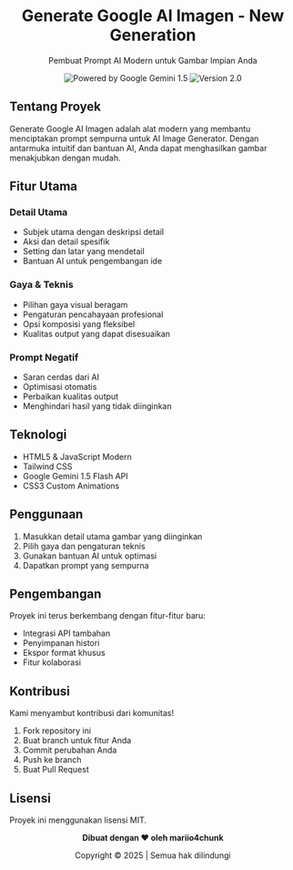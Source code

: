 <div align="center">
  <h1>Generate Google AI Imagen - New Generation</h1>
  <p>Pembuat Prompt AI Modern untuk Gambar Impian Anda</p>
  
  <div>
    <img src="https://img.shields.io/badge/Powered_by-Google_Gemini_1.5-4285F4?style=for-the-badge&labelColor=222222" alt="Powered by Google Gemini 1.5">
    <img src="https://img.shields.io/badge/Version-2.0-6C47FF?style=for-the-badge&labelColor=222222" alt="Version 2.0">
  </div>
</div>

## Tentang Proyek

Generate Google AI Imagen adalah alat modern yang membantu menciptakan prompt sempurna untuk AI Image Generator. Dengan antarmuka intuitif dan bantuan AI, Anda dapat menghasilkan gambar menakjubkan dengan mudah.

## Fitur Utama

### Detail Utama
- Subjek utama dengan deskripsi detail
- Aksi dan detail spesifik
- Setting dan latar yang mendetail
- Bantuan AI untuk pengembangan ide

### Gaya & Teknis
- Pilihan gaya visual beragam
- Pengaturan pencahayaan profesional
- Opsi komposisi yang fleksibel
- Kualitas output yang dapat disesuaikan

### Prompt Negatif
- Saran cerdas dari AI
- Optimisasi otomatis
- Perbaikan kualitas output
- Menghindari hasil yang tidak diinginkan

## Teknologi

- HTML5 & JavaScript Modern
- Tailwind CSS
- Google Gemini 1.5 Flash API
- CSS3 Custom Animations

## Penggunaan

1. Masukkan detail utama gambar yang diinginkan
2. Pilih gaya dan pengaturan teknis
3. Gunakan bantuan AI untuk optimasi
4. Dapatkan prompt yang sempurna

## Pengembangan

Proyek ini terus berkembang dengan fitur-fitur baru:
- Integrasi API tambahan
- Penyimpanan histori
- Ekspor format khusus
- Fitur kolaborasi

## Kontribusi

Kami menyambut kontribusi dari komunitas! 
1. Fork repository ini
2. Buat branch untuk fitur Anda
3. Commit perubahan Anda
4. Push ke branch
5. Buat Pull Request

## Lisensi

Proyek ini menggunakan lisensi MIT.

<div align="center">
  <p><strong>Dibuat dengan ❤️ oleh mariio4chunk</strong></p>
  <p>Copyright © 2025 | Semua hak dilindungi</p>
</div>
